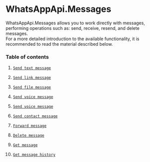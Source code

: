 # WhatsAppApi.Messages

WhatsAppApi.Messages allows you to work directly with messages, performing operations such as: send, receive, resend, and delete messages. <br/>
For a more detailed introduction to the available functionality, it is recommended to read the material described below.

### Table of contents

1.  [`Send text message`](Operations/SendTextMessage.md)
2.  [`Send link message`](Operations/SendLinkMessage.md)
3.  [`Send file message`](Operations/SendFileMessage.md)
4.  [`Send voice message`](Operations/SendVoiceMessage.md)
5.  [`Send voice message`](Operations/SendAddressMessage.md)
6.  [`Send contact message`](Operations/SendContactMessage.md)

7.  [`Forward message`](Operations/ForwardMessage.md)
8.  [`Delete message`](Operations/DeleteMessage.md)

9.  [`Get message`](Operations/GetMessage.md)
10. [`Get message history`](Operations/GetMessageHistory.md)
